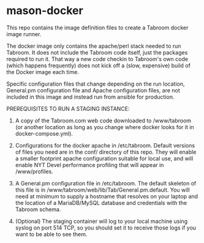 # mason-docker

This repo contains the image definition files to create a Tabroom docker image
runner. 

The docker image only contains the apache/perl stack needed to run Tabroom. It
does not include the Tabroom code itself, just the packages required to run it.
That way a new code checkin to Tabroom's own code (which happens frequently)
does not kick off a (slow, expensive) build of the Docker image each time.

Specific configuration files that change depending on the run location,
General.pm configuration file and Apache configuration files, are not included
in this image and instead run from ansible for production.

PREREQUISITES TO RUN A STAGING INSTANCE:

1.  A copy of the Tabroom.com web code downloaded to /www/tabroom (or another
    location as long as you change where docker looks for it in
    docker-compose.yml).

2.  Configurations for the docker apache in /etc/tabroom.  Default versions of
    files you need are in the conf/ directory of this repo.   They will enable
    a smaller footprint apache configuration suitable for local use, and will
    enable NYT Devel performance profiling that will appear in /www/profiles. 

3.  A General.pm configuration file in /etc/tabroom.  The default skeleton of
    this file is in /www/tabroom/web/lib/Tab/General.pm.default.  You will need
    at minimum to supply a hostname that resolves on your laptop and the
    location of a MariaDB/MySQL database and credentials with the Tabroom
    schema. 

4.  (Optional) The staging container will log to your local machine using
    syslog on port 514 TCP, so you should set it to receive those logs if you
    want to be able to see them.



